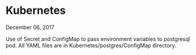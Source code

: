 # Kubernetes

December 06, 2017

Use of Secret and ConfigMap to pass environment variables to postgresql pod.
All YAML files are in Kubernetes/postgres/ConfigMap directory.
